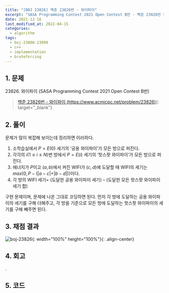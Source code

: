 ```yaml
---
title: "[BOJ 23826] 백준 23826번 - 와이파이"
excerpt: "SASA Programming Contest 2021 Open Contest B번 - 백준 23826번 와이파이 풀이"
date: 2021-12-16
last_modified_at: 2022-04-15
categories:
  - algorithm
tags:
  - boj-23000-23999
  - c++
  - implementation
  - bruteforcing
---
```


## 1. 문제
$23826$. 와이파이 (SASA Programming Contest 2021 Open Contest B번)

> [백준 23826번 - 와이파이 (https://www.acmicpc.net/problem/23826)](https://www.acmicpc.net/problem/23826){: target="_blank"}

## 2. 풀이

문제가 많이 복잡해 보이는데 정리하면 이러하다.

1.	소학습실에서 $P=E(0)$ 세기의 ‘공용 와이파이’가 모든 방으로 퍼진다.
1.	각각의 $i(1\leq i\leq N)$번 방에서 $P=E(i)$ 세기의 ‘핫스팟 와이파이’가 모든 방으로 퍼진다.
1.	에너지가 $P$이고 $(a,b)$에서 켜진 WIFI가 $(c,d)$에 도달할 때 WIFI의 세기는 $max(0, P-( \vert a-c \vert + \vert b-d \vert ))$이다.
1.	각 방의 WIFI 세기= (도달한 공용 와이파이 세기) – (도달한 모든 핫스팟 와이파이 세기 합)

구현 문제이며, 문제에 나온 그대로 코딩하면 된다. 먼저 각 방에 도달하는 공용 와이파이의 세기를 구해 더해주고, 각 방을 기준으로 모든 방에 도달하는 핫스팟 와이파이의 세기를 구해 빼주면 된다. 

## 3. 채점 결과

![boj-23826](https://user-images.githubusercontent.com/30232837/160951845-a0523f10-c94c-43b6-902d-fab4ce2577dd.png "boj-23826"){: width="100%" height="100%"}{: .align-center}

## 4. 회고

.

## 5. 코드

<script src="https://gist.github.com/BurningFalls/79ba3ca7982c099c440610e27baa891c.js"></script>